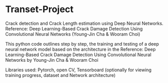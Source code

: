 # Transet-Project
Crack detection and Crack Length estimation using Deep Neural Networks. Reference: Deep Learning-Based Crack Damage Detection Using Convolutional Neural Networks (Young-Jin Cha &amp; Wooram Choi)

This python code outlines step by step, the training and testing of a deep neural network model based on the architecture in the Reference: 
Deep Learning-Based Crack Damage Detection Using Convolutional Neural Networks by Young-Jin Cha &amp; Wooram Choi

Libraries used: Pytorch, open CV, Tensorboard (optionally for viewing training progress, dataset and Network architecture)

